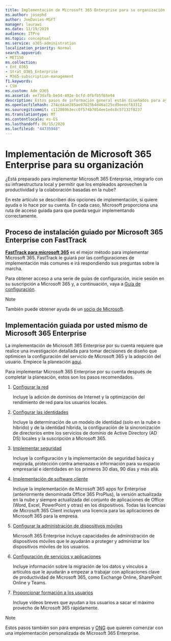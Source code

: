 ```yaml
---
title: Implementación de Microsoft 365 Enterprise para su organización
ms.author: josephd
author: JoeDavies-MSFT
manager: laurawi
ms.date: 11/19/2019
audience: ITPro
ms.topic: conceptual
ms.service: o365-administration
localization_priority: Normal
search.appverid:
- MET150
ms.collection:
- Ent_O365
- Strat_O365_Enterprise
- M365-subscription-management
f1.keywords:
- CSH
ms.custom: Adm_O365
ms.assetid: ee73dafb-be54-492e-bcfd-0fbfb5f65e94
description: Estos pasos de información general están diseñados para ayudarle a configurar su red, a crear sus identidades, a implementar Microsoft 365 apps for Enterprise, a migrar los datos y ayudar a las personas de su organización a empezar a usar Microsoft 365.
ms.openlocfilehash: 274cd4ae285ae97825b4d46a125cd9eeecf83312
ms.sourcegitcommit: c112869b3ecc0f574b7054ee1edc8c57132f8237
ms.translationtype: MT
ms.contentlocale: es-ES
ms.lasthandoff: 06/15/2020
ms.locfileid: "44735948"
---
```

# <a name="deploy-microsoft-365-enterprise-for-your-organization"></a>Implementación de Microsoft 365 Enterprise para su organización

¿Está preparado para implementar Microsoft 365 Enterprise, integrarlo con su infraestructura local y permitir que los empleados aprovechen la productividad y la colaboración basadas en la nube?

En este artículo se describen dos opciones de implementación, si quiere ayuda o lo hace por su cuenta. En cada caso, Microsoft proporciona una ruta de acceso guiada para que pueda seguir implementando correctamente.

## <a name="guided-microsoft-365-enterprise-setup-process-with-fasttrack"></a>Proceso de instalación guiado por Microsoft 365 Enterprise con FastTrack

**[FastTrack para microsoft 365](https://www.microsoft.com/fasttrack/microsoft-365)** es el mejor método para implementar Microsoft 365. FastTrack le guiará por las configuraciones de implementación más comunes e irá respondiendo sus preguntas sobre la marcha. 

Para obtener acceso a una serie de guías de configuración, inicie sesión en su suscripción a Microsoft 365 y, a continuación, vaya a [Guía de configuración](https://aka.ms/o365fasttrack).

>[!Note]
>También puede obtener ayuda de un [socio de Microsoft](https://www.microsoft.com/solution-providers/home).
>

## <a name="do-it-yourself-guided-deployment-of-microsoft-365-enterprise"></a>Implementación guiada por usted mismo de Microsoft 365 Enterprise

La implementación de Microsoft 365 Enterprise por su cuenta requiere que realice una investigación detallada para tomar decisiones de diseño que optimicen la configuración del servicio de Microsoft 365 y la adopción del usuario. Empiece la planeación [aquí](get-your-organization-ready-for-office-365.md).

Para implementar Microsoft 365 Enterprise por su cuenta después de completar la planeación, estos son los pasos recomendados.

1. [Configurar la red](set-up-network-for-office-365.md)

   Incluye la adición de dominios de Internet y la optimización del rendimiento de red para los usuarios locales.
 
2. [Configurar las identidades](protect-your-global-administrator-accounts.md)

   Incluye la determinación de un modelo de identidad (solo en la nube o híbrido) y de la identidad híbrida, la configuración de la sincronización de directorios entre los servicios de dominio de Active Directory (AD DS) locales y la suscripción a Microsoft 365.

3. [Implementar seguridad](https://docs.microsoft.com/office365/securitycompliance/security-roadmap)

   Incluye la configuración y la implementación de seguridad básica y mejorada, protección contra amenazas e información para su espacio empresarial e identidades en los primeros 30 días, 90 días y más allá.
 
4. [Implementación de software cliente](https://docs.microsoft.com/DeployOffice/deployment-guide-microsoft-365-apps)

   Incluye la implementación de Microsoft 365 apps for Enterprise (anteriormente denominada Office 365 ProPlus), la versión actualizada en la nube y siempre actualizada del conjunto de aplicaciones de Office (Word, Excel, PowerPoint y otras) en los dispositivos. Todas las licencias de Microsoft 365 Client incluyen una licencia para las aplicaciones de Microsoft 365 para la empresa.
 
5. [Configurar la administración de dispositivos móviles](https://support.office.com/article/set-up-mobile-device-management-mdm-in-office-365-dd892318-bc44-4eb1-af00-9db5430be3cd)

   Microsoft 365 Enterprise incluye capacidades de administración de dispositivos móviles que le ayudarán a proteger y administrar los dispositivos móviles de los usuarios.
 
6. [Configuración de servicios y aplicaciones](configure-services-and-applications.md)

   Incluye información sobre la migración de los datos y vínculos a artículos que le ayudarán a empezar a trabajar con aplicaciones clave de productividad de Microsoft 365, como Exchange Online, SharePoint Online y Teams.
 
7. [Proporcionar formación a los usuarios](https://docs.microsoft.com/office365/admin/admin-overview/get-started-with-office-365#training-resources-for-your-users)

   Incluye vídeos breves que ayudan a los usuarios a sacar el máximo provecho de Microsoft 365 rápidamente.
 

>[!Note]
>Estos pasos también son para empresas y [ONG](https://go.microsoft.com/fwlink/?LinkId=627221) que quieren comenzar con una implementación personalizada de Microsoft 365 Enterprise. 
>
